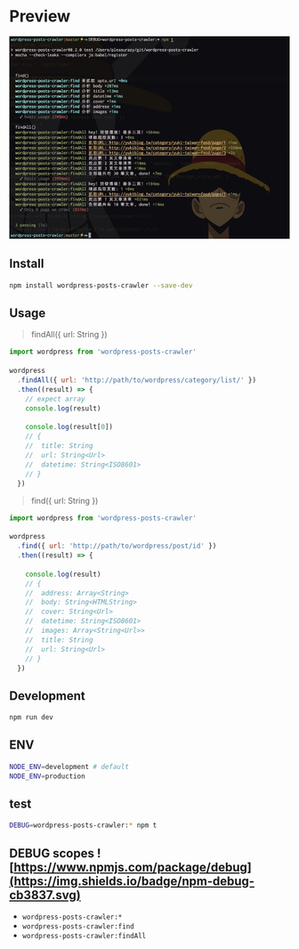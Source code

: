 # Preview

![hello](preview.jpg)

## Install

```sh
npm install wordpress-posts-crawler --save-dev
```

## Usage

> findAll({ url: String })

```js
import wordpress from 'wordpress-posts-crawler'

wordpress
  .findAll({ url: 'http://path/to/wordpress/category/list/' })
  .then((result) => {
    // expect array
    console.log(result)

    console.log(result[0])
    // {
    //  title: String
    //  url: String<Url>
    //  datetime: String<ISO8601>
    // }
  })
```

> find({ url: String })

```js
import wordpress from 'wordpress-posts-crawler'

wordpress
  .find({ url: 'http://path/to/wordpress/post/id' })
  .then((result) => {

    console.log(result)
    // {
    //  address: Array<String>
    //  body: String<HTMLString>
    //  cover: String<Url>
    //  datetime: String<ISO8601>
    //  images: Array<String<Url>>
    //  title: String
    //  url: String<Url>
    // }
  })
```

## Development

```sh
npm run dev
```

## ENV

```sh
NODE_ENV=development # default
NODE_ENV=production
```

## test

```sh
DEBUG=wordpress-posts-crawler:* npm t
```

## DEBUG scopes ![https://www.npmjs.com/package/debug](https://img.shields.io/badge/npm-debug-cb3837.svg)

- `wordpress-posts-crawler:*`
- `wordpress-posts-crawler:find`
- `wordpress-posts-crawler:findAll`
